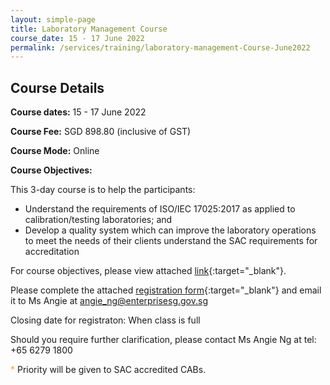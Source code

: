 ```yaml
---
layout: simple-page
title: Laboratory Management Course
course_date: 15 - 17 June 2022
permalink: /services/training/laboratory-management-Course-June2022
---
```


## Course Details
**Course dates:** 15 - 17 June 2022

**Course Fee:** SGD 898.80 (inclusive of GST)
 
**Course Mode:**  Online

**Course Objectives:**
 
This 3-day course is to help the participants:
* Understand the requirements of ISO/IEC 17025:2017 as applied to calibration/testing laboratories; and  
* Develop a quality system which can improve the laboratory operations to meet the needs of their clients understand the SAC requirements for accreditation
 
For course objectives, please view attached [link](/files/training/Course-Objectives-LM.pdf){:target="_blank"}.


Please complete the attached [registration form](/files/registration-forms/Registration-form-LM-June2022.docx){:target="_blank"} 
and email it to Ms Angie at <angie_ng@enterprisesg.gov.sg>


Closing date for registraton:  When class is full
  
Should you require further clarification, please contact Ms Angie Ng at tel: +65 6279 1800

<span style="color:orange">*</span> Priority will be given to SAC accredited CABs.
